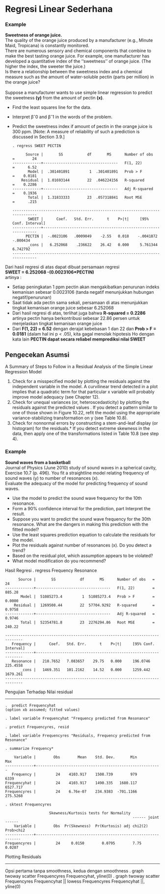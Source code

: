# Regresi Linear Sederhana



### Example

__Sweetness of orange juice.__ <br>
The quality of the orange juice produced by a manufacturer (e.g., Minute Maid, Tropicana) is constantly monitored. <br>
There are numerous sensory and chemical components that combine to make the best tasting orange juice. For example, one manufacturer has developed a quantitative index of the ‘‘sweetness’’ of orange juice. (The higher the index, the sweeter the juice.) <br>
Is there a relationship between the sweetness index and a chemical measure such as the amount of water-soluble pectin (parts per million) in the orange juice?
<br><br>
Suppose a manufacturer wants to use simple linear regression to predict the sweetness __(y)__ from the amount of pectin __(x)__.
* Find the least squares line for the data.
* Interpret βˆ0 and βˆ1 in the words of the problem.
* Predict the sweetness index if amount of pectin in the orange juice is 300 ppm.
[Note: A measure of reliability of such a prediction is discussed in Section 3.9.]




      . regress SWEET PECTIN

            Source |       SS           df       MS      Number of obs   =        24
      -------------+----------------------------------   F(1, 22)        =      6.52
             Model |  .301401891         1  .301401891   Prob > F        =    0.0181
          Residual |  1.01693144        22  .046224156   R-squared       =    0.2286
      -------------+----------------------------------   Adj R-squared   =    0.1936
             Total |  1.31833333        23  .057318841   Root MSE        =      .215

      ------------------------------------------------------------------------------
             SWEET |      Coef.   Std. Err.      t    P>|t|     [95% Conf. Interval]
      -------------+----------------------------------------------------------------
            PECTIN |  -.0023106   .0009049    -2.55   0.018    -.0041872    -.000434
             _cons |   6.252068    .236622    26.42   0.000     5.761344    6.742792
      ------------------------------------------------------------------------------

Dari hasil regresi di atas dapat dibuat persamaan regresi <br>
__SWEET = 6.252068 -(0.0023106*PECTIN)__<br>
artinya :<br>
* Setiap peningkatan 1 ppm pectin akan mengakibatkan penurunan indeks kemanisan sebesar  0.0023106 (tanda negatif menunjukkan hubungan negatif/penurunan)
* Saat tidak ada pectin sama sekali, persamaan di atas menunjukkan tingkat kemanisan orange juice sebesar 6.252068
* Dari hasil regresi di atas, terlihat juga bahwa __R-squared       =    0.2286__ artinya pectin hanya berkontribusi sebesar 22.86 persen untuk menjelaskan tingkat kemanisan orange juice
* Dari __F(1, 22)        =      6.52__ dengan derajat kebebasan 1 dan 22 dan __Prob > F        =    0.0181__ (dalam hal ini p < .05), kita gagal menolak hipotesis Ho dengan kata lain __PECTIN dapat secara reliabel memprediksi nilai SWEET__



## Pengecekan Asumsi

A Summary of Steps to Follow in a Residual Analysis of the Simple Linear Regression Model
1. Check for a misspecified model by plotting the residuals against the independent variable in the model. A curvilinear trend detected in a plot implies that a quadratic term for that particular x variable will probably improve model adequacy (see Chapter 12).
2. Check for unequal variances (or, heteroscedasticity) by plotting the residuals against the predicted values . If you detect a pattern similar to one of those shown in Figure 10.22, refit the model using the appropriate variance-stabilizing transformation on y (see Table 10.8).
3. Check for nonnormal errors by constructing a stem-and-leaf display (or histogram) for the residuals.† If you detect extreme skewness in the data, then apply one of the transformations listed in Table 10.8 (see step 4).

### Example

__Sound waves from a basketball__ <br>
Journal of Physics (June 2010) study of sound waves in a spherical cavity, Exercise 10.7 (p. 496). You fit a straightline model relating frequency of sound waves (y) to number of resonances (x). <br>
Evaluate the adequacy of the model for predicting frequency of sound waves.
* Use the model to predict the sound wave frequency for the 10th resonance.
* Form a 90% confidence interval for the prediction, part Interpret the result.
* Suppose you want to predict the sound wave frequency for the 30th resonance. What are the dangers in making this prediction with the fitted model?
* Use the least squares prediction equation to calculate the residuals for the model.
* Plot the residuals against number of resonances (x). Do you detect a trend?
* Based on the residual plot, which assumption appears to be violated?
* What model modification do you recommend?

Hasil Regresi
    . regress Frequency Resonance

          Source |       SS           df       MS      Number of obs   =        24
    -------------+----------------------------------   F(1, 22)        =    885.28
           Model |  51085273.4         1  51085273.4   Prob > F        =    0.0000
        Residual |  1269508.44        22  57704.9292   R-squared       =    0.9758
    -------------+----------------------------------   Adj R-squared   =    0.9746
           Total |  52354781.8        23  2276294.86   Root MSE        =    240.22

    ------------------------------------------------------------------------------
       Frequency |      Coef.   Std. Err.      t    P>|t|     [95% Conf. Interval]
    -------------+----------------------------------------------------------------
       Resonance |   210.7652   7.083657    29.75   0.000     196.0746    225.4558
           _cons |   1469.351   101.2162    14.52   0.000     1259.442    1679.261
    ------------------------------------------------------------------------------

Pengujian Terhadap Nilai residual
***
    .  predict Frequencyhat
    (option xb assumed; fitted values)

    . label variable Frequencyhat "Frequency predicted from Resonance"

    . predict Frequencyres, resid

    . label variable Frequencyres "Residuals, Frequency predicted from Resonance"

    . summarize Frequency*

        Variable |        Obs        Mean    Std. Dev.       Min        Max
    -------------+---------------------------------------------------------
       Frequency |         24    4103.917    1508.739        979       6339
    Frequencyhat |         24    4103.917    1490.335   1680.117   6527.717
    Frequencyres |         24    6.76e-07    234.9383  -701.1166   275.5268

    . sktest Frequencyres

                        Skewness/Kurtosis tests for Normality
                                                              ------ joint ------
        Variable |        Obs  Pr(Skewness)  Pr(Kurtosis) adj chi2(2)   Prob>chi2
    -------------+---------------------------------------------------------------
    Frequencyres |         24     0.0150        0.0795        7.75         0.0207


Plotting Residuals
***
Opsi pertama tanpa smoothness, kedua dengan smoothness
    . graph twoway scatter Frequencyres Frequencyhat, yline(0)
    . graph twoway scatter Frequencyres Frequencyhat || lowess Frequencyres Frequencyhat ||, yline(0)
